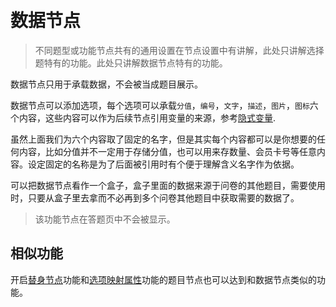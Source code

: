 ```index

```

```tag

```

```summary

```
# 数据节点

> 不同题型或功能节点共有的通用设置在节点设置中有讲解，此处只讲解选择题特有的功能。此处只讲解数据节点特有的功能。

数据节点只用于承载数据，不会被当成题目展示。

数据节点可以添加选项，每个选项可以承载`分值`，`编号`，`文字`，`描述`，`图片`，`图标`六个内容，这些内容可以作为后续节点引用变量的来源，参考[隐式变量](../variable/implicit.md).

虽然上面我们为六个内容取了固定的名字，但是其实每个内容都可以是你想要的任何内容，比如分值并不一定用于存储分值，也可以用来存数量、会员卡号等任意内容。设定固定的名称是为了后面被引用时有个便于理解含义名字作为依据。

可以把数据节点看作一个盒子，盒子里面的数据来源于问卷的其他题目，需要使用时，只要从盒子里去拿而不必再到多个问卷其他题目中获取需要的数据了。

> 该功能节点在答题页中不会被显示。

## 相似功能
开启[替身节点](../node-setting/advanced.md#替身节点)功能和[选项映射属性](../logic/option-mapping.md)功能的题目节点也可以达到和数据节点类似的功能。

